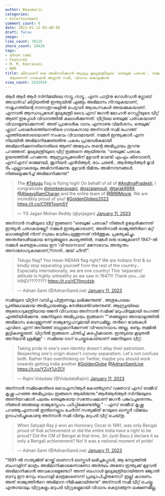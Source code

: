 ```yaml
---
author: Beaumaris
categories:
- Entertainment
comment_count: 0
date: 2023-01-12 05:40:56
draft: false
image: ''
like_count: 78125
share_count: 20426
tags:
- adnan sami
- Featured
- M. M. Keeravani
- RRR
title: കീരവാണി യെ അഭിനന്ദിക്കാൻ ആന്ധ്ര മുഖ്യമന്ത്രിയുടെ 'തെലുങ്ക് പതാക', നമ്മൾ ഇന്ത്യക്കാർ
  ആണെന്ന് ഗായകൻ അദ്നാൻ സമി, വിവാദം കൊഴുക്കുന്നു
view_count: 2242919
---
```


ആർ ആർ ആർ സിനിമയിലെ നാട്ടു..നാട്ടു.. എന്ന പാട്ടിനു ഗോൾഡൻ ഗ്ലോബ് അവാർഡ് കിട്ടിയതിൽ ഇന്ത്യയിൽ എങ്ങും അഭിമാനം നിറയുകയാണ്, സമൂഹത്തിന്റെ നാനാതുറകളിൽ പെട്ടവർ ആശംസകൾ അയക്കുകയാണ്. എന്നാൽ ആന്ധാപ്രദേശ്‌ മുഖ്യമന്ത്രി വൈ.എസ് ജഗന്‍ മോഹന്‍ റെഡ്ഡിയുടെ ട്വീറ്റ് ആണ് ഇപ്പോൾ വിവാദത്തിൽ കലാശിക്കുന്നത്. ട്വീറ്റിലെ തെലുങ്ക് പതാകയാണ് വിവാദമുണ്ടാക്കുന്നത്. അത് പ്രാദേശിക വാദം എന്നാണു വിമർശനം. തെലുങ്ക് ഫ്ലാഗ് പരാമര്‍ശത്തിനെതിരെ ഗായകനായ അദ്‌നാൻ സമി രംഗത്ത് എത്തിയതോടെയാണ് സംഭവം വിവാദമായത്. നമ്മൾ ഇന്ത്യക്കാർ എന്ന നിലയിൽ അഭിമാനിക്കേണ്ടതിനു പകരം പ്രാദേശികമായി അഭിമാനിക്കുന്നതിനെതിരെ ആണ് അദ്ദേഹം തന്റെ അഭിപ്രായം തുറന്നു പറഞ്ഞത്. മുഖ്യമന്ത്രിയുടെ ട്വീറ്റ് ഇങ്ങനെ ആയിരുന്നു. "തെലുങ്ക് പതാക ഉയരത്തിൽ പറക്കുന്നു. ആന്ധ്രാപ്രദേശിന് മുഴുവൻ വേണ്ടി എംഎം കീരവാണി, എസ്എസ് രാജമൗലി, ജൂനിയർ എൻടിആർ, രാം ചരൺ , ആർആർആർ മൂവി ടീം എല്ലാവരെയും അഭിനന്ദിക്കുന്നു. മുഴുവൻ ടീമിനും അഭിനന്ദനങ്ങൾ. നിങ്ങളെക്കുറിച്ച് അഭിമാനിക്കുന്നു!" 

> The [#Telugu](https://twitter.com/hashtag/Telugu?src=hash&ref_src=twsrc%5Etfw) flag is flying high! On behalf of all of [#AndhraPradesh](https://twitter.com/hashtag/AndhraPradesh?src=hash&ref_src=twsrc%5Etfw), I congratulate [@mmkeeravaani](https://twitter.com/mmkeeravaani?ref_src=twsrc%5Etfw), [@ssrajamouli](https://twitter.com/ssrajamouli?ref_src=twsrc%5Etfw), [@tarak9999](https://twitter.com/tarak9999?ref_src=twsrc%5Etfw), [@AlwaysRamCharan](https://twitter.com/AlwaysRamCharan?ref_src=twsrc%5Etfw) and the entire team of [@RRRMovie](https://twitter.com/RRRMovie?ref_src=twsrc%5Etfw). We are incredibly proud of you! [#GoldenGlobes2023](https://twitter.com/hashtag/GoldenGlobes2023?src=hash&ref_src=twsrc%5Etfw) <https://t.co/C5f9TogmSY>
> 
> — YS Jagan Mohan Reddy (@ysjagan) [January 11, 2023](https://twitter.com/ysjagan/status/1613032581347561472?ref_src=twsrc%5Etfw)

അദ്‌നാൻ സമിയുടെ ട്വീറ്റ് ഇങ്ങനെ "തെലുങ്ക് പതാക? നിങ്ങൾ ഉദ്ദേശിക്കുന്നത് ഇന്ത്യൻ പതാകയല്ലേ? നമ്മള്‍ ഇന്ത്യക്കാരാണ്, അതിനാൽ രാജ്യത്തിന്‍റെ മറ്റ് ഭാഗങ്ങളിൽ നിന്ന് സ്വയം വേർപെടുത്തുന്നത് നിര്‍ത്തുക. പ്രത്യേകിച്ചും അന്തർദേശീയമായ നേട്ടങ്ങളുടെ കാര്യത്തില്‍, നമ്മൾ ഒരു രാജ്യമാണ്! 1947-ൽ നമ്മൾ കണ്ടതുപോലെ ഈ 'വിഘടനവാദ' മനോഭാവം അത്യന്തം അനാരോഗ്യകരമാണ്,!!!നന്ദി...ജയ് ഹിന്ദ്!". 

> Telugu flag? You mean INDIAN flag right? We are Indians first & so kindly stop separating yourself from the rest of the country…Especially internationally, we are one country! This ‘separatist’ attitude is highly unhealthy as we saw in 1947!!! Thank you…Jai HIND!???????? <https://t.co/rE7Ilmcdzb>
> 
> — Adnan Sami (@AdnanSamiLive) [January 11, 2023](https://twitter.com/AdnanSamiLive/status/1613063639791210496?ref_src=twsrc%5Etfw)

സമിയുടെ ട്വീറ്റിന് വമ്പിച്ച പിന്തുണയും ലഭിക്കുന്നുണ്ട് . അതുപോലെ പ്രതിലോലമായ അഭിപ്രായങ്ങളും നേരിടേണ്ടിവരുന്നുണ്ട്. ആന്ധ്രയിലെ ആരോഗ്യമന്ത്രിയായ രജനി വിഡദാല അദ്‌നാൻ സമിക്ക് മറുപടിയുമായി രംഗത്ത് എത്തിയിരിക്കുന്നു. രജനിയുടെ അഭിപ്രായം ഇങ്ങനെ ""തങ്ങളുടെ അടയാളത്തില്‍ അഭിമാനം കൊള്ളുന്നത് രാജ്യസ്നേഹവുമായി ബന്ധമില്ല. തന്‍റെ വേരുകള്‍ എവിടെ എന്ന് അറിഞ്ഞ് ബഹുമാനിക്കുന്നത് വിഘടനവാദം അല്ല. രണ്ടും തമ്മില്‍ കൂട്ടികുഴയ്ക്കരുത്. ട്വിറ്ററില്‍ ഇങ്ങനെ ചിന്തിച്ച് കുഴപ്പിക്കാതെ. ഇന്ത്യയെ കൂടുതല്‍ അറിയാന്‍ ശ്രമിക്കൂ" - സമിയെ ടാഗ് ചെയ്തുകൊണ്ടാണ് രജനിയുടെ ട്വീറ്റ്. 

> Taking pride in one's own identity doesn't allay their patriotism. Respecting one's origin doesn't convey separatism. Let's not confuse both. Rather than overthinking on Twitter, maybe you should work towards getting India another [#GoldenGlobe](https://twitter.com/hashtag/GoldenGlobe?src=hash&ref_src=twsrc%5Etfw) [@AdnanSamiLive](https://twitter.com/AdnanSamiLive?ref_src=twsrc%5Etfw) <https://t.co/YZuY1JrZCf>
> 
> — Rajini Vidadala (@VidadalaRajini) [January 11, 2023](https://twitter.com/VidadalaRajini/status/1613169098799861762?ref_src=twsrc%5Etfw)

അദ്‌നാൻ സമിക്കെതിരെ വൈഎസ്ആർ കോണ്‍ഗ്രസ് വക്താവ് എസ് രാജീവ് കൃഷ്ണ പറഞ്ഞ അഭിപ്രായം ഇങ്ങനെ ആയിരുന്നു."ആര്‍ആര്‍ആര്‍ സിനിമയുടെ അണിയറക്കാര്‍ പലരും തെലുങ്കരായ സന്തോഷമാണ് ജഗന്‍ പങ്കുവച്ചതെന്നും. നിങ്ങൾ ഞങ്ങളെ രാജ്യസ്നേഹം പഠിപ്പിക്കേണ്ടതില്ല " - എസ് രാജീവ് കൃഷ്ണ പറഞ്ഞു.എന്നാൽ ഇതിനെല്ലാം ചേർന്ന് സത്യജിത് റേയുടെ ഓസ്കർ വിജയം ഉദാഹരിച്ചുകൊണ്ടു അദ്‌നാൻ സമി വീണ്ടും മറുപടി ട്വീറ്റ് ചെയ്‌തു. 

> When Satyajit Ray ji won an Honorary Oscar in 1991, was only Bengal proud of that achievement or did the entire India have a right to be proud? Did the CM of Bengal at that time, Sri Jyoti Basu ji declare it as only a Bengali achievement? No! It was a national moment of pride!
> 
> — Adnan Sami (@AdnanSamiLive) [January 11, 2023](https://twitter.com/AdnanSamiLive/status/1613223038530760704?ref_src=twsrc%5Etfw)

"1991-ൽ സത്യജിത് റേയ്ക്ക് ഓണററി ഓസ്കാർ ലഭിച്ചപ്പോൾ, ആ നേട്ടത്തിൽ ബംഗാളിന് മാത്രം അഭിമാനിക്കാമെന്നാണോ അര്‍ത്ഥം അതോ ഇന്ത്യക്ക് മുഴുവൻ അഭിമാനിക്കാൻ അവകാശമുണ്ടോ? അന്ന് ബംഗാൾ മുഖ്യമന്ത്രിയായിരുന്ന ജ്യോതി ബസു ഈ നേട്ടം ബംഗാളി മാത്രമാണെന്ന് പ്രഖ്യാപിച്ചിരുന്നോ? ഇല്ല! കാരണം അത് രാജ്യത്തിന്‍റെ അഭിമാന നിമിഷമായിരുന്നു" അദ്‌നാൻ സമി ട്വീറ്റ് ചെയ്തു. എന്തായാലും ട്വീറ്റുകളും മറുപടി ട്വീറ്റുകളുമായി വിവാദം കെട്ടടങ്ങുന്ന ലക്ഷണമില്ല. &nbsp;
